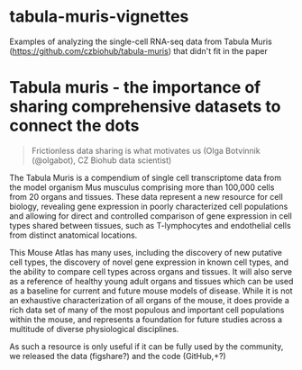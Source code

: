 # tabula-muris-vignettes
Examples of analyzing the single-cell RNA-seq data from Tabula Muris (https://github.com/czbiohub/tabula-muris) that didn't fit in the paper



# Tabula muris - the importance of sharing comprehensive datasets to connect the dots

> Frictionless data sharing is what motivates us (Olga Botvinnik (@olgabot), CZ Biohub data scientist)

The Tabula Muris is a compendium of single cell transcriptome data from the model organism Mus musculus comprising more than 100,000 cells from 20 organs and tissues.  These data represent a new resource for cell biology, revealing gene expression in poorly characterized cell populations and allowing for direct and controlled comparison of gene expression in cell types shared between tissues, such as T-lymphocytes and endothelial cells from distinct anatomical locations.

This Mouse Atlas has many uses, including the discovery of new putative cell types, the discovery of novel gene expression in known cell types, and the ability to compare cell types across organs and tissues.  It will also serve as a reference of healthy young adult organs and tissues which can be used as a baseline for current and future mouse models of disease. While it is not an exhaustive characterization of all organs of the mouse, it does provide a rich data set of many of the most populous and important cell populations within the mouse, and represents a foundation for future studies across a multitude of diverse physiological disciplines. 

As such a resource is only useful if it can be fully used by the community, we released the data (figshare?) and the code (GitHub,+?)


